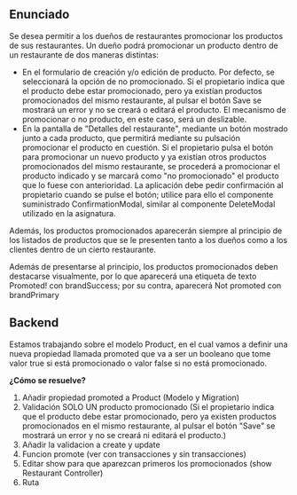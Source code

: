 ## Enunciado
Se desea permitir a los dueños de restaurantes promocionar los productos de sus restaurantes.
Un dueño podrá promocionar un producto dentro de un restaurante de dos maneras distintas:
- En el formulario de creación y/o edición de producto. Por defecto, se seleccionará la opción de no promocionado. Si el propietario indica que el producto debe estar promocionado, pero ya existían productos promocionados del mismo restaurante, al pulsar el botón Save se mostrará un error y no se creará o editará el producto. El mecanismo de promocionar o no producto, en este caso, será un deslizable.
- En la pantalla de "Detalles del restaurante", mediante un botón mostrado junto a cada producto, que permitirá mediante su pulsación promocionar el producto en cuestión. Si el propietario pulsa el botón para promocionar un nuevo producto y ya existían otros productos promocionados del mismo restaurante, se procederá a promocionar el producto indicado y se marcará como "no promocionado" el producto que lo fuese con anterioridad. La aplicación debe pedir confirmación al propietario cuando se pulse el botón; utilice para ello el componente suministrado ConfirmationModal, similar al componente DeleteModal utilizado en la asignatura.

Además, los productos promocionados aparecerán siempre al principio de los listados de productos que se le presenten tanto a los dueños como a los clientes dentro de un cierto restaurante.

Además de presentarse al principio, los productos promocionados deben destacarse visualmente, por lo que aparecerá una etiqueta de texto Promoted! con brandSuccess; por su contra, aparecerá Not promoted con brandPrimary

## Backend
Estamos trabajando sobre el modelo Product, en el cual vamos a definir una nueva propiedad llamada promoted que va a ser un booleano que tome valor true si está promocionado o valor false si no está promocionado.

**¿Cómo se resuelve?**
1. Añadir propiedad promoted a Product (Modelo y Migration)
2. Validación SOLO UN producto promocionado (Si el propietario indica que el producto debe estar promocionado, pero ya existen productos promocionados en el mismo restaurante, al pulsar el botón "Save" se mostrará un error y no se creará ni editará el producto.)
3. Añadir la validacion a create y update
4. Funcion promote (ver con transacciones y sin transacciones)
5. Editar show para que aparezcan primeros los promocionados (show Restaurant Controller)
6. Ruta